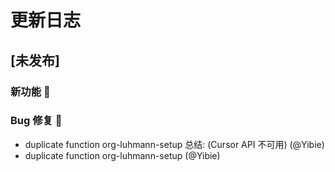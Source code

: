 # 更新日志

## [未发布]
### 新功能 🎉

### Bug 修复 🐛
- duplicate function org-luhmann-setup
   总结: (Cursor API 不可用) (@Yibie)
- duplicate function org-luhmann-setup (@Yibie)
